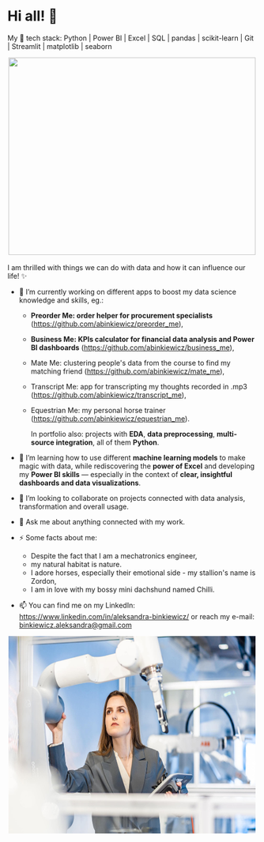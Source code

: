 # Hi all! 🧚

My 🔧 tech stack: Python | Power BI | Excel | SQL | pandas | scikit-learn | Git | Streamlit | matplotlib | seaborn
<p align="center">
  <img src="new_logo.png" width="500" height="400">
</p>

I am thrilled with things we can do with data and how it can influence our life! ✨

- 🔭 I’m currently working on different apps to boost my data science knowledge and skills, eg.:
  - **Preorder Me: order helper for procurement specialists** (https://github.com/abinkiewicz/preorder_me),
  - **Business Me: KPIs calculator for financial data analysis and Power BI dashboards** (https://github.com/abinkiewicz/business_me),
  - Mate Me: clustering people's data from the course to find my matching friend (https://github.com/abinkiewicz/mate_me),
  - Transcript Me: app for transcripting my thoughts recorded in .mp3 (https://github.com/abinkiewicz/transcript_me),
  - Equestrian Me: my personal horse trainer (https://github.com/abinkiewicz/equestrian_me).

    In portfolio also: projects with **EDA**, **data preprocessing**, **multi-source integration**, all of them **Python**.
- 🌱 I’m learning how to use different **machine learning models** to make magic with data, while rediscovering the **power of Excel** and developing my **Power BI skills** — especially in the context of **clear, insightful dashboards and data visualizations**.
- 👯 I’m looking to collaborate on projects connected with data analysis, transformation and overall usage.
  
- 💬 Ask me about anything connected with my work.
- ⚡ Some facts about me:
  - Despite the fact that I am a mechatronics engineer,
  - my natural habitat is nature.
  - I adore horses, especially their emotional side - my stallion's name is Zordon,
  - I am in love with my bossy mini dachshund named Chilli.
- 📫 You can find me on my LinkedIn: https://www.linkedin.com/in/aleksandra-binkiewicz/ or reach my e-mail: binkiewicz.aleksandra@gmail.com

<p align="center">
  <img src="menrobot.jpeg" width="500" height="400">
</p>
